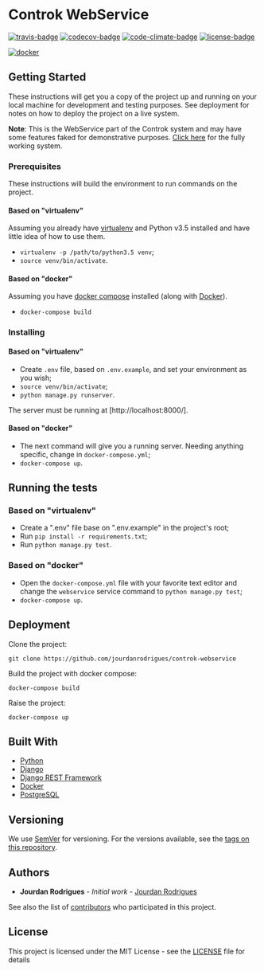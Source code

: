 # Controk WebService

[![travis-badge]][travis]
[![codecov-badge]][codecov]
[![code-climate-badge]][code-climate]
[![license-badge]][license]

[![docker]]()

## Getting Started

These instructions will get you a copy of the project up and running on your local machine for development and testing purposes. See deployment for notes on how to deploy the project on a live system.

**Note**: This is the WebService part of the Controk system and may have some features faked for demonstrative purposes. [Click here](https://github.com/jourdanrodrigues/controk-docker) for the fully working system.

### Prerequisites

These instructions will build the environment to run commands on the project.

#### Based on "virtualenv"

Assuming you already have [virtualenv](https://virtualenv.pypa.io/en/stable/) and Python v3.5 installed and have little idea of how to use them.

- `virtualenv -p /path/to/python3.5 venv`;
- `source venv/bin/activate`.

#### Based on "docker"

Assuming you have [docker compose](https://docs.docker.com/compose/) installed (along with [Docker](https://www.docker.com/)).

- `docker-compose build`

### Installing

#### Based on "virtualenv"

- Create `.env` file, based on `.env.example`, and set your environment as you wish;
- `source venv/bin/activate`;
- `python manage.py runserver`.

The server must be running at [http://localhost:8000/].

#### Based on "docker"

- The next command will give you a running server. Needing anything specific, change in `docker-compose.yml`;
- `docker-compose up`.

## Running the tests

### Based on "virtualenv"

- Create a ".env" file base on ".env.example" in the project's root;
- Run `pip install -r requirements.txt`;
- Run `python manage.py test`.

### Based on "docker"

- Open the `docker-compose.yml` file with your favorite text editor and change the `webservice` service command to `python manage.py test`;
- `docker-compose up`.

## Deployment

Clone the project:

`git clone https://github.com/jourdanrodrigues/controk-webservice`

Build the project with docker compose:

`docker-compose build`

Raise the project:

`docker-compose up`

## Built With

* [Python](https://www.python.org/)
* [Django](https://www.djangoproject.com/)
* [Django REST Framework](http://www.django-rest-framework.org/)
* [Docker](https://www.docker.com/)
* [PostgreSQL](https://www.postgresql.org/)

## Versioning

We use [SemVer](http://semver.org/) for versioning. For the versions available, see the [tags on this repository](https://github.com/jourdanrodrigues/controk-webservice/tags). 

## Authors

* **Jourdan Rodrigues** - *Initial work* - [Jourdan Rodrigues](https://github.com/jourdanrodrigues/)

See also the list of [contributors][contributors] who participated in this project.

## License

This project is licensed under the MIT License - see the [LICENSE][license] file for details

[code-climate-badge]: https://codeclimate.com/github/jourdanrodrigues/controk-webservice/badges/gpa.svg
[code-climate]: https://codeclimate.com/github/jourdanrodrigues/controk-webservice
[codecov-badge]: https://codecov.io/gh/jourdanrodrigues/controk-webservice/branch/master/graph/badge.svg
[codecov]: https://codecov.io/gh/jourdanrodrigues/controk-webservice
[docker]: https://img.shields.io/docker/automated/jourdanrodrigues/controk-webservice.svg
[license-badge]: https://img.shields.io/github/license/jourdanrodrigues/controk-webservice.svg
[license]: https://github.com/jourdanrodrigues/controk-webservice/blob/master/LICENSE
[travis-badge]: https://travis-ci.org/jourdanrodrigues/controk-webservice.svg?branch=master
[travis]: https://travis-ci.org/jourdanrodrigues/controk-webservice?branch=master

[contributors]: https://github.com/jourdanrodrigues/controk-webservice/contributors
